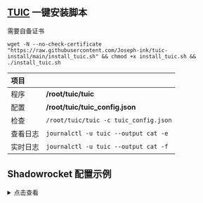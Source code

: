 ## [TUIC](https://github.com/EAimTY/tuic) 一键安装脚本

需要自备证书


```
wget -N --no-check-certificate "https://raw.githubusercontent.com/Joseph-ink/tuic-install/main/install_tuic.sh" && chmod +x install_tuic.sh && ./install_tuic.sh
```



| 项目 | |
| :--- | :--- |
| 程序 | **/root/tuic/tuic** |
| 配置 | **/root/tuic/tuic_config.json** |
| 检查 | `/root/tuic/tuic -c tuic_config.json` |
| 查看日志 | `journalctl -u tuic --output cat -e` |
| 实时日志 | `journalctl -u tuic --output cat -f` |


## Shadowrocket 配置示例

<details><summary>点击查看</summary><br>

| 选项 | 值 |
| :--- | :--- |
| 类型 | TUIC |
| 地址 | VPS的IP |
| 端口 | 16386 |
| 密码 | chika |
| 模式 | bbr |
| 允许不安全 | 不选 |
| UDP转发 | 选上 |
| SNI | 证书中包含的域名 |
| ALPN | h3 |

</details>
